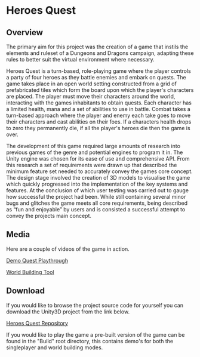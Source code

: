 # Heroes Quest

## Overview

The primary aim for this project was the creation of a game that instils the elements and ruleset of a Dungeons and Dragons campaign, adapting these rules to better suit the virtual environment where necessary.

Heroes Quest is a turn-based, role-playing game where the player controls a party of four heroes as they battle enemies and embark on quests. The game takes place in an open world setting constructed from a grid of prefabricated tiles which form the board upon which the player's characters are placed. The player must move their characters around the world, interacting with the games inhabitants to obtain quests. Each character has a limited health, mana and a set of abilities to use in battle. Combat takes a turn-based approach where the player and enemy each take goes to move their characters and cast abilities on their foes. If a characters health drops to zero they permanently die, if all the player's heroes die then the game is over.

The development of this game required large amounts of research into previous games of the genre and potential engines to program it in. The Unity engine was chosen for its ease of use and comprehensive API. From this research a set of requirements were drawn up that described the minimum feature set needed to accurately convey the games core concept. The design stage involved the creation of 3D models to visualise the game which quickly progressed into the implementation of the key systems and features. At the conclusion of which user testing was carried out to gauge how successful the project had been. While still containing several minor bugs and glitches the game meets all core requirements, being described as “fun and enjoyable” by users and is consisted a successful attempt to convey the projects main concept.

## Media

Here are a couple of videos of the game in action.

[Demo Quest Playthrough](https://www.youtube.com/watch?v=QcLW9PhAsSo)

[World Building Tool](https://www.youtube.com/watch?v=5QVUJDFojOo)

## Download

If you would like to browse the project source code for yourself you can download the Unity3D project from the link below.

[Heroes Quest Repository](https://github.com/JGoodHub/Heroes-Quest)

If you would like to play the game a pre-built version of the game can be found in the "Build" root directory, this contains demo's for both the singleplayer and world building modes.
